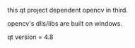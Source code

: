 this qt project dependent opencv in third.

opencv's dlls/libs are built on windows.

qt version = 4.8
